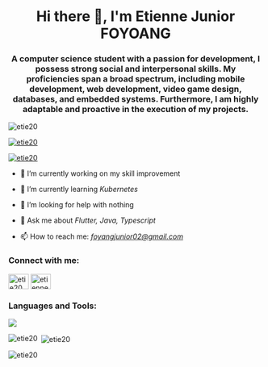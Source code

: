<h1 align="center">Hi there 👋, I'm Etienne Junior FOYOANG</h1>
<h3 align="center">A computer science student with a passion for development, I possess strong social and interpersonal skills. My proficiencies span a broad spectrum, including mobile development, web development, video game design, databases, and embedded systems. Furthermore, I am highly adaptable and proactive in the execution of my projects.</h3>

<p align="left"> <img src="https://komarev.com/ghpvc/?username=etie20&label=Profile%20views&color=0e75b6&style=flat" alt="etie20" /> </p>

<p align="left"> <a href="https://github.com/ryo-ma/github-profile-trophy"><img src="https://github-profile-trophy.vercel.app/?username=etie20" alt="etie20" /></a> </p>

<p align="left"> <a href="https://twitter.com/etie20" target="blank"><img src="https://img.shields.io/twitter/follow/etie20?logo=twitter&style=for-the-badge" alt="etie20" /></a> </p>

- 🔭 I’m currently working on my skill improvement

- 🌱 I’m currently learning *Kubernetes*

- 🤔 I’m looking for help with nothing

- 💬 Ask me about *Flutter, Java, Typescript*

- 📫 How to reach me: *foyangjunior02@gmail.com*

<h3 align="left">Connect with me:</h3>
<p align="left">
<a href="https://twitter.com/etie20" target="blank"><img align="center" src="https://raw.githubusercontent.com/rahuldkjain/github-profile-readme-generator/master/src/images/icons/Social/twitter.svg" alt="etie20" height="30" width="40" /></a>
<a href="https://www.linkedin.com/in/etienne-junior-foyang-682ab8255/" target="blank"><img align="center" src="https://raw.githubusercontent.com/rahuldkjain/github-profile-readme-generator/master/src/images/icons/Social/linked-in-alt.svg" alt="etienne-junior-foyang-682ab8255" height="30" width="40" /></a>
</p>
<h3 align="left">Languages and Tools:</h3>
<p align="left">
  <a href="https://skillicons.dev">
    <img src="https://skillicons.dev/icons?i=js,html,css,wasm" />
  </a>
</p>
<p><img align="left" src="https://github-readme-stats.vercel.app/api/top-langs?username=etie20&show_icons=true&locale=en&layout=compact&theme=tokyonight" alt="etie20" /></p>

<p>&nbsp;<img align="center" src="https://github-readme-stats.vercel.app/api?username=etie20&show_icons=true&locale=en&theme=tokyonight" alt="etie20" /></p>

<p><img align="center" src="https://github-readme-streak-stats.herokuapp.com/?user=etie20&theme=tokyonight" alt="etie20" /></p>
